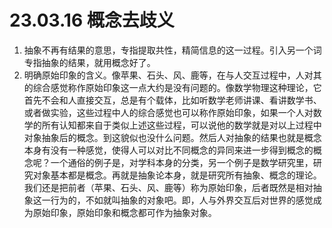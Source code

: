 # 23.03.16 概念去歧义

1. 抽象不再有结果的意思，专指提取共性，精简信息的这一过程。引入另一个词专指抽象的结果，就用概念好了。
2. 明确原始印象的含义。像苹果、石头、风、鹿等，在与人交互过程中，人对其的综合感觉称作原始印象这一点大约是没有问题的。像数学物理这种理论，它首先不会和人直接交互，总是有个载体，比如听数学老师讲课、看讲数学书、或者做实验，这些过程中人的综合感觉也可以称作原始印象，如果一个人对数学的所有认知都来自于类似上述这些过程，可以说他的数学就是对以上过程中对象抽象后的概念。到这貌似也没什么问题。然后人对抽象的结果也就是概念本身有没有一种感觉，使得人可以对比不同概念的异同来进一步得到概念的概念呢？一个通俗的例子是，对学科本身的分类，另一个例子是数学研究里，研究对象基本都是概念。再就是抽象论本身，就是研究所有抽象、概念的理论。我们还是把前者（苹果、石头、风、鹿等）称为原始印象，后者既然是相对抽象这一行为的，不如就叫抽象的对象吧。即，人与外界交互后对世界的感觉成为原始印象，原始印象和概念都可作为抽象对象。

